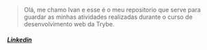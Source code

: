 > Olá, me chamo Ivan e esse é o meu repositorio que serve para guardar
> as minhas atividades realizadas durante o curso de desenvolvimento web
> da Trybe.

##### [Linkedin](www.linkedin.com/in/ivaneremberg)